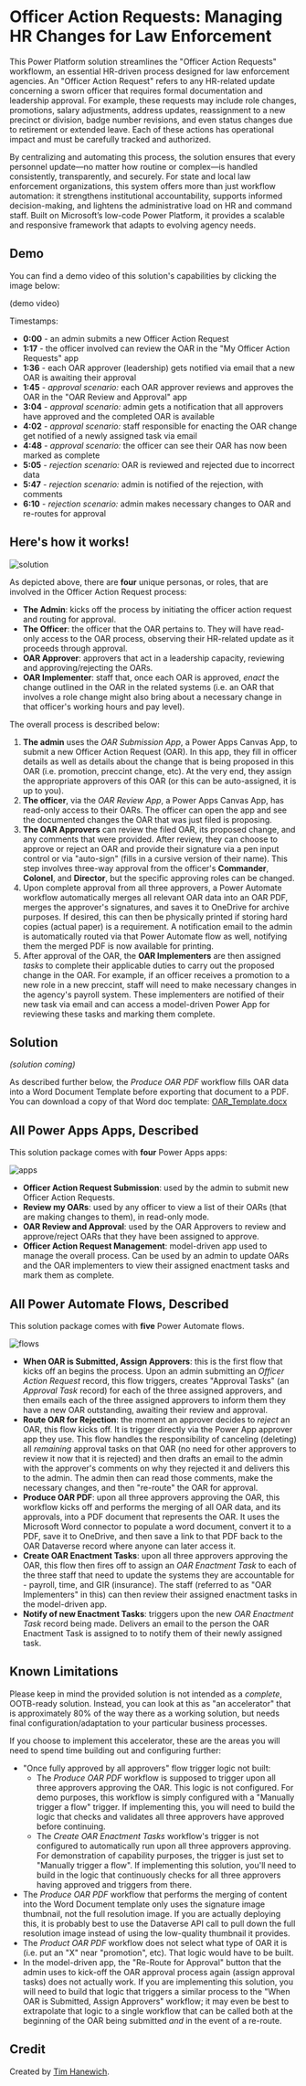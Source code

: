 # Officer Action Requests: Managing HR Changes for Law Enforcement
This Power Platform solution streamlines the "Officer Action Requests" workflowm, an essential HR-driven process designed for law enforcement agencies. An "Officer Action Request" refers to any HR-related update concerning a sworn officer that requires formal documentation and leadership approval. For example, these requests may include role changes, promotions, salary adjustments, address updates, reassignment to a new precinct or division, badge number revisions, and even status changes due to retirement or extended leave. Each of these actions has operational impact and must be carefully tracked and authorized.

By centralizing and automating this process, the solution ensures that every personnel update—no matter how routine or complex—is handled consistently, transparently, and securely. For state and local law enforcement organizations, this system offers more than just workflow automation: it strengthens institutional accountability, supports informed decision-making, and lightens the administrative load on HR and command staff. Built on Microsoft’s low-code Power Platform, it provides a scalable and responsive framework that adapts to evolving agency needs.

## Demo
You can find a demo video of this solution's capabilities by clicking the image below:

(demo video)

Timestamps:
- **0:00** - an admin submits a new Officer Action Request
- **1:17** - the officer involved can review the OAR in the "My Officer Action Requests" app
- **1:36** - each OAR approver (leadership) gets notified via email that a new OAR is awaiting their approval
- **1:45** - *approval scenario:* each OAR approver reviews and approves the OAR in the "OAR Review and Approval" app
- **3:04** - *approval scenario:* admin gets a notification that all approvers have approved and the completed OAR is available
- **4:02** - *approval scenario:* staff responsible for enacting the OAR change get notified of a newly assigned task via email
- **4:48** - *approval scenario:* the officer can see their OAR has now been marked as complete
- **5:05** - *rejection scenario:* OAR is reviewed and rejected due to incorrect data
- **5:47** - *rejection scenario:* admin is notified of the rejection, with comments
- **6:10** - *rejection scenario:* admin makes necessary changes to OAR and re-routes for approval

## Here's how it works!
![solution](https://i.imgur.com/weezvHx.png)

As depicted above, there are **four** unique personas, or roles, that are involved in the Officer Action Request process:
- **The Admin**: kicks off the process by initiating the officer action request and routing for approval.
- **The Officer**: the officer that the OAR pertains to. They will have read-only access to the OAR process, observing their HR-related update as it proceeds through approval.
- **OAR Approver**: approvers that act in a leadership capacity, reviewing and approving/rejecting the OARs.
- **OAR Implementer**: staff that, once each OAR is approved, *enact* the change outlined in the OAR in the related systems (i.e. an OAR that involves a role change might also bring about a necessary change in that officer's working hours and pay level).

The overall process is described below:
1. **The admin** uses the *OAR Submission App*, a Power Apps Canvas App, to submit a new Officer Action Request (OAR). In this app, they fill in officer details as well as details about the change that is being proposed in this OAR (i.e. promotion, preccint change, etc). At the very end, they assign the appropriate approvers of this OAR (or this can be auto-assigned, it is up to you).
2. **The officer**, via the *OAR Review App*, a Power Apps Canvas App, has read-only access to their OARs. The officer can open the app and see the documented changes the OAR that was just filed is proposing.
3. **The OAR Approvers** can review the filed OAR, its proposed change, and any comments that were provided. After review, they can choose to approve or reject an OAR and provide their signature via a pen input control or via "auto-sign" (fills in a cursive version of their name). This step involves three-way approval from the officer's **Commander**, **Colonel**, and **Director**, but the specific approving roles can be changed.
4. Upon complete approval from all three approvers, a Power Automate workflow automatically merges all relevant OAR data into an OAR PDF, merges the approver's signatures, and saves it to OneDrive for archive purposes. If desired, this can then be physically printed if storing hard copies (actual paper) is a requirement. A notification email to the admin is automatically routed via that Power Automate flow as well, notifying them the merged PDF is now available for printing.
5. After approval of the OAR, the **OAR Implementers** are then assigned *tasks* to complete their applicable duties to carry out the proposed change in the OAR. For example, if an officer receives a promotion to a new role in a new preccint, staff will need to make necessary changes in the agency's payroll system. These implementers are notified of their new task via email and can access a model-driven Power App for reviewing these tasks and marking them complete.

## Solution
*(solution coming)*

As described further below, the *Produce OAR PDF* workflow fills OAR data into a Word Document Template before exporting that document to a PDF. You can download a copy of that Word doc template: [OAR_Template.docx](https://github.com/microsoft/SLG-Business-Applications/releases/download/42/OAR_Template.docx)

## All Power Apps Apps, Described
This solution package comes with **four** Power Apps apps:

![apps](https://i.imgur.com/jGa7SPY.png)

- **Officer Action Request Submission**: used by the admin to submit new Officer Action Requests.
- **Review my OARs**: used by any officer to view a list of their OARs (that are making changes to them), in read-only mode.
- **OAR Review and Approval**: used by the OAR Approvers to review and approve/reject OARs that they have been assigned to approve.
- **Officer Action Request Management**: model-driven app used to manage the overall process. Can be used by an admin to update OARs and the OAR implementers to view their assigned enactment tasks and mark them as complete.

## All Power Automate Flows, Described
This solution package comes with **five** Power Automate flows.

![flows](https://i.imgur.com/tTGe1rV.png)

- **When OAR is Submitted, Assign Approvers**: this is the first flow that kicks off an begins the process. Upon an admin submitting an *Officer Action Request* record, this flow triggers, creates "Approval Tasks" (an *Approval Task* record) for each of the three assigned approvers, and then emails each of the three assigned approvers to inform them they have a new OAR outstanding, awaiting their review and approval.
- **Route OAR for Rejection**: the moment an approver decides to *reject* an OAR, this flow kicks off. It is trigger directly via the Power App approver app they use. This flow handles the responsibility of canceling (deleting) all *remaining* approval tasks on that OAR (no need for other approvers to review it now that it is rejected) and then drafts an email to the admin with the approver's comments on why they rejected it and delivers this to the admin. The admin then can read those comments, make the necessary changes, and then "re-route" the OAR for approval.
- **Produce OAR PDF**: upon all three approvers approving the OAR, this workflow kicks off and performs the merging of all OAR data, and its approvals, into a PDF document that represents the OAR. It uses the Microsoft Word connector to populate a word document, convert it to a PDF, save it to OneDrive, and then save a link to that PDF back to the OAR Dataverse record where anyone can later access it.
- **Create OAR Enactment Tasks**: upon all three approvers approving the OAR, this flow then fires off to assign an *OAR Enactment Task* to each of the three staff that need to update the systems they are accountable for - payroll, time, and GIR (insurance). The staff (referred to as "OAR Implementers" in this) can then review their assigned enactment tasks in the model-driven app.
- **Notify of new Enactment Tasks**: triggers upon the new *OAR Enactment Task* record being made. Delivers an email to the person the OAR Enactment Task is assigned to to notify them of their newly assigned task.

## Known Limitations
Please keep in mind the provided solution is not intended as a *complete*, OOTB-ready solution. Instead, you can look at this as "an accelerator" that is approximately 80% of the way there as a working solution, but needs final configuration/adaptation to your particular business processes.

If you choose to implement this accelerator, these are the areas you will need to spend time building out and configuring further:
- "Once fully approved by all approvers" flow trigger logic not built:
    - The *Produce OAR PDF* workflow is supposed to trigger upon all three approvers approving the OAR. This logic is not configured. For demo purposes, this workflow is simply configured with a "Manually trigger a flow" trigger. If implementing this, you will need to build the logic that checks and validates all three approvers have approved before continuing.
    - The *Create OAR Enactment Tasks* workflow's trigger is not configured to automatically run upon all three approvers approving. For demonstration of capability purposes, the trigger is just set to "Manually trigger a flow". If implementing this solution, you'll need to build in the logic that continuously checks for all three approvers having approved and triggers from there.
- The *Produce OAR PDF* workflow that performs the merging of content into the Word Document template only uses the signature image thumbnail, not the full resolution image. If you are actually deploying this, it is probably best to use the Dataverse API call to pull down the full resolution image instead of using the low-quality thumbnail it provides.
- The *Product OAR PDF* workflow does not select what type of OAR it is (i.e. put an "X" near "promotion", etc). That logic would have to be built.
- In the model-driven app, the "Re-Route for Approval" button that the admin uses to kick-off the OAR approval process again (assign approval tasks) does not actually work. If you are implementing this solution, you will need to build that logic that triggers a similar process to the "When OAR is Submitted, Assign Approvers" workflow; it may even be best to extrapolate that logic to a single workflow that can be called both at the beginning of the OAR being submitted *and* in the event of a re-route.

## Credit
Created by [Tim Hanewich](https://github.com/TimHanewich).